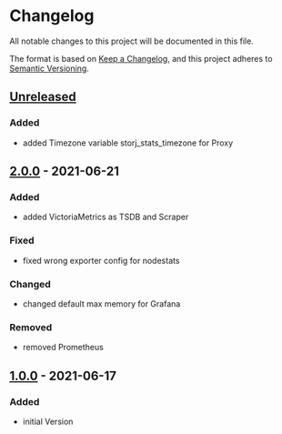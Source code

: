 # Changelog

All notable changes to this project will be documented in this file.

The format is based on [Keep a Changelog](https://keepachangelog.com/en/1.0.0/),
and this project adheres to [Semantic Versioning](https://semver.org/spec/v2.0.0.html).

## [Unreleased]

### Added

- added Timezone variable storj_stats_timezone for Proxy

## [2.0.0] - 2021-06-21

### Added

- added VictoriaMetrics as TSDB and Scraper

### Fixed

- fixed wrong exporter config for nodestats

### Changed

- changed default max memory for Grafana

### Removed

- removed Prometheus

## [1.0.0] - 2021-06-17

### Added

- initial Version

[Unreleased]: https://github.com/toconspiracy/storj-stats/compare/2.0.0...HEAD
[2.0.0]: https://github.com/toconspiracy/storj-stats/releases/tag/2.0.0
[1.0.0]: https://github.com/toconspiracy/storj-stats/releases/tag/1.0.0